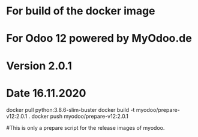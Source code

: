 # For build of the docker image
# For Odoo 12 powered by MyOdoo.de
# Version 2.0.1
# Date 16.11.2020
docker pull python:3.8.6-slim-buster
docker build -t myodoo/prepare-v12:2.0.1 .
docker push myodoo/prepare-v12:2.0.1

#This is only a prepare script for the release images of myodoo.
